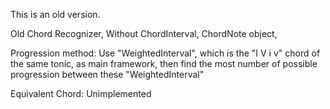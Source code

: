 This is an old version.

Old Chord Recognizer, Without ChordInterval, ChordNote object,

Progression method: 
Use "WeightedInterval", which is the "I V i v" chord of the same tonic, as main framework,
then find the most number of possible progression between these "WeightedInterval"

Equivalent Chord: Unimplemented


